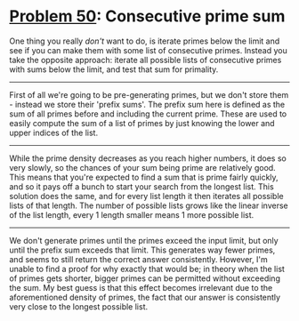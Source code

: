 # [Problem 50](https://projecteuler.net/problem=50): Consecutive prime sum

One thing you really *don't* want to do, is iterate primes below the limit and see if you can make them with some list of consecutive primes.
Instead you take the opposite approach: iterate all possible lists of consecutive primes with sums below the limit, and test that sum for primality.

---

First of all we're going to be pre-generating primes, but we don't store them - instead we store their 'prefix sums'.
The prefix sum here is defined as the sum of all primes before and including the current prime.
These are used to easily compute the sum of a list of primes by just knowing the lower and upper indices of the list.

---

While the prime density decreases as you reach higher numbers, it does so very slowly, so the chances of your sum being prime are relatively good.
This means that you're expected to find a sum that is prime fairly quickly, and so it pays off a bunch to start your search from the longest list.
This solution does the same, and for every list length it then iterates all possible lists of that length.
The number of possible lists grows like the linear inverse of the list length, every 1 length smaller means 1 more possible list.

---

We don't generate primes until the primes exceed the input limit, but only until the prefix sum exceeds that limit.
This generates way fewer primes, and seems to still return the correct answer consistently.
However, I'm unable to find a proof for why exactly that would be; in theory when the list of primes gets shorter, bigger primes can be permitted without exceeding the sum.
My best guess is that this effect becomes irrelevant due to the aforementioned density of primes, the fact that our answer is consistently very close to the longest possible list.
